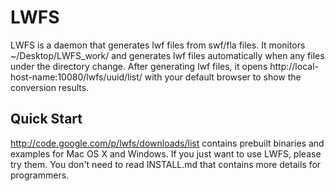 # LWFS

LWFS is a daemon that generates lwf files from swf/fla files. It
monitors ~/Desktop/LWFS_work/ and generates lwf files automatically
when any files under the directory change. After generating lwf files,
it opens http://local-host-name:10080/lwfs/uuid/list/ with your
default browser to show the conversion results.

## Quick Start

http://code.google.com/p/lwfs/downloads/list contains prebuilt binaries and
examples for Mac OS X and Windows. If you just want to use LWFS,
please try them. You don't need to read INSTALL.md that contains more
details for programmers.
